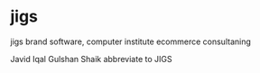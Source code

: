 # jigs
jigs brand software, computer institute ecommerce  consultaning

Javid Iqal Gulshan Shaik abbreviate to JIGS
